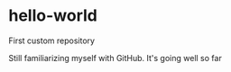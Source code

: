 # hello-world
First custom repository

Still familiarizing myself with GitHub. It's going well so far
